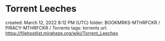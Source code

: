 # Torrent Leeches

created: March 12, 2022 8:12 PM (UTC)
folder: BOOKMRKS-MTHRFCKR / PIRACY-MTHRFCKR / Torrents
tags: torrents
url: https://filehostlist.miraheze.org/wiki/Torrent_Leeches